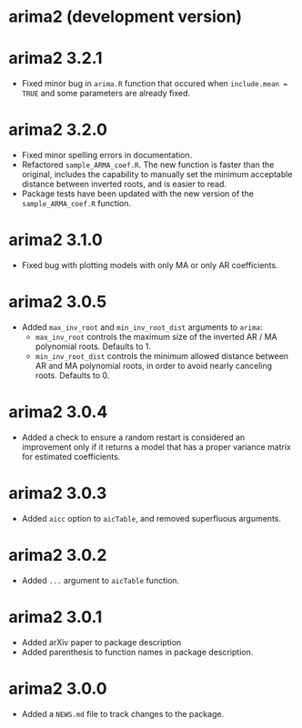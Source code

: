 # arima2 (development version)

# arima2 3.2.1

* Fixed minor bug in `arima.R` function that occured when `include.mean = TRUE` and some parameters are already fixed.

# arima2 3.2.0

* Fixed minor spelling errors in documentation.
* Refactored `sample_ARMA_coef.R`. The new function is faster than the original, includes the capability to manually set the minimum acceptable distance between inverted roots, and is easier to read. 
* Package tests have been updated with the new version of the `sample_ARMA_coef.R` function. 

# arima2 3.1.0

* Fixed bug with plotting models with only MA or only AR coefficients. 

# arima2 3.0.5

* Added `max_inv_root` and `min_inv_root_dist` arguments to `arima`:
    * `max_inv_root` controls the maximum size of the inverted AR / MA polynomial roots. Defaults to 1. 
    * `min_inv_root_dist` controls the minimum allowed distance between AR and MA polynomial roots, in order to avoid nearly canceling roots. Defaults to 0. 

# arima2 3.0.4

* Added a check to ensure a random restart is considered an improvement only if it returns a model that has a proper variance matrix for estimated coefficients. 

# arima2 3.0.3

* Added `aicc` option to `aicTable`, and removed superfluous arguments. 

# arima2 3.0.2

* Added `...` argument to `aicTable` function. 

# arima2 3.0.1

* Added arXiv paper to package description
* Added parenthesis to function names in package description. 

# arima2 3.0.0

* Added a `NEWS.md` file to track changes to the package.
